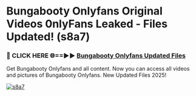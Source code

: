 # Bungabooty Onlyfans Original Videos 0nlyFans Leaked - Files Updated! (s8a7)

<h3>🔴 CLICK HERE 🌐==►► <a href="https://tinyurl.com/2m67pmp6" rel="nofollow">Bungabooty Onlyfans Updated Files</a></h3>

Get Bungabooty Onlyfans and all content. Now you can access all videos and pictures of Bungabooty Onlyfans. New Updated Files 2025!

[![s8a7](https://i.imgur.com/H4QAA4z.gif)](https://tinyurl.com/2m67pmp6)